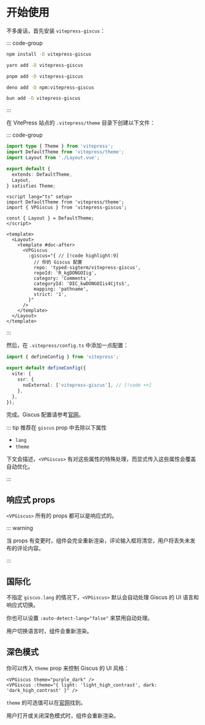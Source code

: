 # 开始使用

不多废话，首先安装 `vitepress-giscus`：

::: code-group

```sh [npm]
npm install -D vitepress-giscus
```

```sh [yarn]
yarn add -D vitepress-giscus
```

```sh [pnpm]
pnpm add -D vitepress-giscus
```

```sh [deno]
deno add -D npm:vitepress-giscus
```

```sh [bun]
bun add -D vitepress-giscus
```

:::

在 VitePress 站点的 `.vitepress/theme` 目录下创建以下文件：

::: code-group

```ts [index.ts]
import type { Theme } from 'vitepress';
import DefaultTheme from 'vitepress/theme';
import Layout from './Layout.vue';

export default {
  extends: DefaultTheme,
  Layout,
} satisfies Theme;
```

```vue [Layout.vue]
<script lang="ts" setup>
import DefaultTheme from 'vitepress/theme';
import { VPGiscus } from 'vitepress-giscus';

const { Layout } = DefaultTheme;
</script>

<template>
  <Layout>
    <template #doc-after>
      <VPGiscus
        :giscus="{ // [!code highlight:9]
          // 你的 Giscus 配置
          repo: 'typed-sigterm/vitepress-giscus',
          repoId: 'R_kgDONGOIig',
          category: 'Comments',
          categoryId: 'DIC_kwDONGOIis4CjtsS',
          mapping: 'pathname',
          strict: '1',
        }"
      />
    </template>
  </Layout>
</template>
```

:::

然后，在 `.vitepress/config.ts` 中添加一点配置：

```ts
import { defineConfig } from 'vitepress';

export default defineConfig({
  vite: {
    ssr: {
      noExternal: ['vitepress-giscus'], // [!code ++]
    },
  },
});
```

完成。Giscus 配置请参考[官网](https://giscus.app/)。

::: tip 推荐在 `giscus` prop 中去除以下属性

- `lang`
- `theme`

下文会描述，`<VPGiscus>` 有对这些属性的特殊处理，而显式传入这些属性会覆盖自动优化。

:::

## 响应式 props

`<VPGiscus>` 所有的 props 都可以是响应式的。

::: warning

当 props 有变更时，组件会完全重新渲染，评论输入框将清空，用户将丢失未发布的评论内容。

:::

## 国际化

不指定 `giscus.lang` 的情况下，`<VPGiscus>` 默认会自动处理 Giscus 的 UI 语言和响应式切换。

你也可以设置 `:auto-detect-lang="false"` 来禁用自动处理。

用户切换语言时，组件会重新渲染。

## 深色模式

你可以传入 `theme` prop 来控制 Giscus 的 UI 风格：

```vue
<VPGiscus theme="purple_dark" />
<VPGiscus :theme="{ light: 'light_high_contrast', dark: 'dark_high_contrast' }" />
```

`theme` 的可选值可以在[官网](https://giscus.app/)找到。

用户打开或关闭深色模式时，组件会重新渲染。
